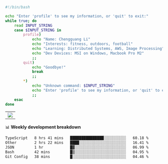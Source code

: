 ```bash
#!/bin/bash

echo "Enter 'profile' to see my information, or 'quit' to exit:"
while true; do
    read INPUT_STRING
    case $INPUT_STRING in
        profile)
            echo "Name: Chengguang Li"
            echo "Interests: fitness, outdoors, football"
            echo "Learning: Distributed Systems, AWS, Image Processing"
            echo "Dev Devices: MSI on Windows, Macbook Pro M2"
            ;;
        quit)
            echo "Goodbye!"
            break
            ;;
        *)
            echo "Unknown command: $INPUT_STRING"
            echo "Enter 'profile' to see my information, or 'quit' to exit:"
            ;;
    esac
done

```

<!--Contribution Graph-->
<table>
  <tr>
    <td>
      <picture>
        <source media="(prefers-color-scheme: light)" srcset="https://github-readme-activity-graph.vercel.app/graph?username=chengguang-li&theme=xcode&bg_color=FF000000&color=000000&hide_border=true" />
        <img src="https://github-readme-activity-graph.vercel.app/graph?username=chengguang-li&theme=xcode&bg_color=FF000000&hide_border=true" />
      </picture>
  </tr>
</table>

📊 **Weekly development breakdown**

<!--START_SECTION:waka-->

```txt
TypeScript   8 hrs 41 mins   ███████████████░░░░░░░░░░   60.18 %
Other        2 hrs 22 mins   ████░░░░░░░░░░░░░░░░░░░░░   16.41 %
JSON         1 hr            █▓░░░░░░░░░░░░░░░░░░░░░░░   06.99 %
Bash         42 mins         █▒░░░░░░░░░░░░░░░░░░░░░░░   04.95 %
Git Config   38 mins         █░░░░░░░░░░░░░░░░░░░░░░░░   04.46 %
```

<!--END_SECTION:waka-->

